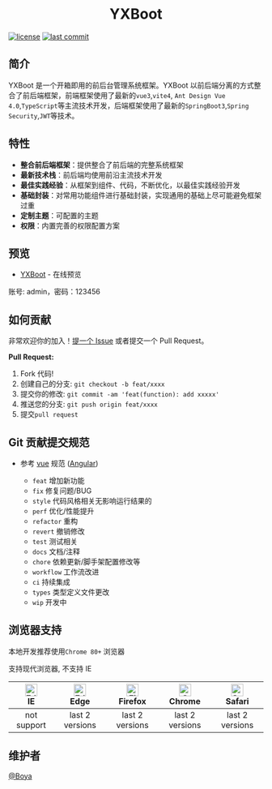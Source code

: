 <div align="center">
    <h1>YXBoot</h1>
</div>

[![license](https://img.shields.io/badge/license-MIT-green.svg)](./LICENSE) 
[![last commit](https://img.shields.io/github/last-commit/boyazuo/yxboot)](https://github.com/boyazuo/yxboot)

## 简介
YXBoot 是一个开箱即用的前后台管理系统框架。YXBoot 以前后端分离的方式整合了前后端框架，前端框架使用了最新的`vue3`,`vite4`, `Ant Design Vue 4.0`,`TypeScript`等主流技术开发，后端框架使用了最新的`SpringBoot3`,`Spring Security`,`JWT`等技术。

## 特性
- **整合前后端框架**：提供整合了前后端的完整系统框架
- **最新技术栈**：前后端均使用前沿主流技术开发
- **最佳实践经验**：从框架到组件、代码，不断优化，以最佳实践经验开发
- **基础封装**：对常用功能组件进行基础封装，实现通用的基础上尽可能避免框架过重
- **定制主题**：可配置的主题
- **权限**：内置完善的权限配置方案

## 预览

- [YXBoot](http://admin.yxboot.com/) - 在线预览

账号: admin，密码：123456

## 如何贡献

非常欢迎你的加入！[提一个 Issue](https://github.com/boyazuo/yxboot/issues/new/choose) 或者提交一个 Pull Request。

**Pull Request:**

1. Fork 代码!
2. 创建自己的分支: `git checkout -b feat/xxxx`
3. 提交你的修改: `git commit -am 'feat(function): add xxxxx'`
4. 推送您的分支: `git push origin feat/xxxx`
5. 提交`pull request`

## Git 贡献提交规范

- 参考 [vue](https://github.com/vuejs/vue/blob/dev/.github/COMMIT_CONVENTION.md) 规范 ([Angular](https://github.com/conventional-changelog/conventional-changelog/tree/master/packages/conventional-changelog-angular))

    - `feat` 增加新功能
    - `fix` 修复问题/BUG
    - `style` 代码风格相关无影响运行结果的
    - `perf` 优化/性能提升
    - `refactor` 重构
    - `revert` 撤销修改
    - `test` 测试相关
    - `docs` 文档/注释
    - `chore` 依赖更新/脚手架配置修改等
    - `workflow` 工作流改进
    - `ci` 持续集成
    - `types` 类型定义文件更改
    - `wip` 开发中

## 浏览器支持

本地开发推荐使用`Chrome 80+` 浏览器

支持现代浏览器, 不支持 IE

| [<img src="https://raw.githubusercontent.com/alrra/browser-logos/master/src/edge/edge_48x48.png" alt=" Edge" width="24px" height="24px" />](http://godban.github.io/browsers-support-badges/)</br>IE | [<img src="https://raw.githubusercontent.com/alrra/browser-logos/master/src/edge/edge_48x48.png" alt=" Edge" width="24px" height="24px" />](http://godban.github.io/browsers-support-badges/)</br>Edge | [<img src="https://raw.githubusercontent.com/alrra/browser-logos/master/src/firefox/firefox_48x48.png" alt="Firefox" width="24px" height="24px" />](http://godban.github.io/browsers-support-badges/)</br>Firefox | [<img src="https://raw.githubusercontent.com/alrra/browser-logos/master/src/chrome/chrome_48x48.png" alt="Chrome" width="24px" height="24px" />](http://godban.github.io/browsers-support-badges/)</br>Chrome | [<img src="https://raw.githubusercontent.com/alrra/browser-logos/master/src/safari/safari_48x48.png" alt="Safari" width="24px" height="24px" />](http://godban.github.io/browsers-support-badges/)</br>Safari |
| :-: | :-: | :-: | :-: | :-: |
| not support | last 2 versions | last 2 versions | last 2 versions | last 2 versions |

## 维护者
[@Boya](https://github.com/boyazuo)

